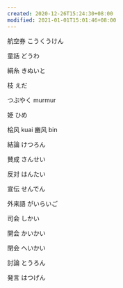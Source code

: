 ```yaml
---
created: 2020-12-26T15:24:30+08:00
modified: 2021-01-01T15:01:46+08:00
---
```


航空券 こうくうけん

童話 どうわ

絹糸 きぬいと

枝 えだ

つぶやく murmur

姫 ひめ


桧风 kuai
豳风 bin

結論 けつろん

賛成 さんせい

反対 はんたい

宣伝 せんでん

外来語 がいらいご

司会 しかい

開会 かいかい

閉会 へいかい

討論 とうろん

発言 はつげん